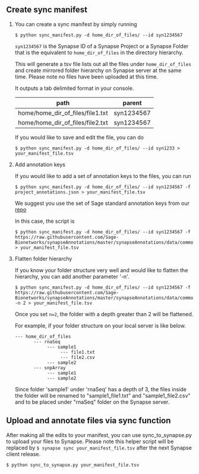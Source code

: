 ## Create sync manifest
1. You can create a sync manifest by simply running 
   ```   
   $ python sync_manifest.py -d home_dir_of_files/ --id syn1234567
   ```
   `syn1234567` is the Synapse ID of a Synapse Project or a Synapse Folder that is the equivalent to `home_dir_of_files` in the directory hierarchy. 

   This will generate a tsv file lists out all the files under `home_dir_of_files` and create mirrored folder hierarchy on Synapse server at the same time. Please note no files have been uploaded at this time. 

   It outputs a tab delimited format in your console.

   | path                             | parent     |
   | -------------------------------- | ---------- |
   | home/home_dir_of_files/file1.txt | syn1234567 |
   | home/home_dir_of_files/file2.txt | syn1234567 |

   If you would like to save and edit the file, you can do 
   ```
   $ python sync_manifest.py -d home_dir_of_files/ --id syn1233 > your_manifest_file.tsv
   ```

2. Add annotation keys

   If you would like to add a set of annotation keys to the files, you can run
   ```
   $ python sync_manifest.py -d home_dir_of_files/ --id syn1234567 -f project_annotations.json > your_manifest_file.tsv
   ```
   We suggest you use the set of Sage standard annotation keys from our [repo](https://raw.githubusercontent.com/Sage-Bionetworks/synapseAnnotations/master/synapseAnnotations/data/common/minimal_Sage_standard.json)

   In this case, the script is 
   ```
   $ python sync_manifest.py -d home_dir_of_files/ --id syn1234567 -f https://raw.githubusercontent.com/Sage-Bionetworks/synapseAnnotations/master/synapseAnnotations/data/common/minimal_Sage_standard.json > your_manifest_file.tsv
   ```

3. Flatten folder hierarchy

   If you know your folder structure very well and would like to flatten the hierarchy, you can add another parameter '-n'.
   ```
   $ python sync_manifest.py -d home_dir_of_files/ --id syn1234567 -f https://raw.githubusercontent.com/Sage-Bionetworks/synapseAnnotations/master/synapseAnnotations/data/common/minimal_Sage_standard.json -n 2 > your_manifest_file.tsv
   ```
   Once you set `n=2`, the folder with a depth greater than 2 will be flattened. 

   For example, if your folder structure on your local server is like below.
   ```   
   --- home_dir_of_files
          --- rnaSeq
               --- sample1
                    --- file1.txt
                    --- file2.csv
               --- sample2 
          --- snpArray
               --- sample1
               --- sample2
   ```
   Since folder 'sample1' under 'rnaSeq' has a depth of 3, the files inside the folder will be renamed to "sample1_file1.txt" and "sample1_file2.csv" and to be placed under "rnaSeq" folder on the Synapse server.

## Upload and annotate files via sync function
After making all the edits to your manifest, you can use sync_to_synapse.py to upload your files to Synapse. Please note this helper script will be replaced by `$ synapse sync your_manifest_file.tsv` after the next Synapse client release.

   ```
$ python sync_to_synapse.py your_manifest_file.tsv
   ```

